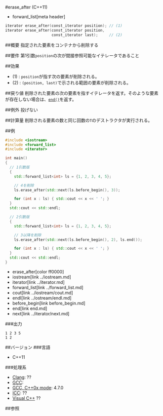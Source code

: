 #erase_after (C++11)
* forward_list[meta header]

```cpp
iterator erase_after(const_iterator position); // (1)
iterator erase_after(const_iterator position,
                     const_iterator last);     // (2)
```

##概要
指定された要素をコンテナから削除する


##要件
第1引数`position`の次が間接参照可能なイテレータであること


##効果
- (1) : `position`が指す次の要素が削除される。  
- (2) : `(position, last)`で示される範囲の要素が削除される。


##戻り値
削除された要素の次の要素を指すイテレータを返す。そのような要素が存在しない場合は、[`end()`](./end.md)を返す。


##例外
投げない


##計算量
削除される要素の数と同じ回数の`T`のデストラクタが実行される。


##例
```cpp
#include <iostream>
#include <forward_list>
#include <iterator>

int main()
{
  // 1引数版
  {
    std::forward_list<int> ls = {1, 2, 3, 4, 5};

    // 4を削除
    ls.erase_after(std::next(ls.before_begin(), 3));

    for (int x : ls) { std::cout << x << ' '; }
  }
  std::cout << std::endl;

  // 2引数版
  {
    std::forward_list<int> ls = {1, 2, 3, 4, 5};

    // 3以降を削除
    ls.erase_after(std::next(ls.before_begin(), 2), ls.end());

    for (int x : ls) { std::cout << x << ' '; }
  }
  std::cout << std::endl;
}
```
* erase_after[color ff0000]
* iostream[link ../iostream.md]
* iterator[link ../iterator.md]
* forward_list[link ../forward_list.md]
* cout[link ../iostream/cout.md]
* endl[link ../ostream/endl.md]
* before_begin[link before_begin.md]
* end[link end.md]
* next[link ../iterator/next.md]

###出力
```
1 2 3 5 
1 2 
```

##バージョン
###言語
- C++11

###処理系
- [Clang](/implementation.md#clang): ??
- [GCC](/implementation.md#gcc): 
- [GCC, C++0x mode](/implementation.md#gcc): 4.7.0
- [ICC](/implementation.md#icc): ??
- [Visual C++](/implementation.md#visual_cpp) ??


##参照


